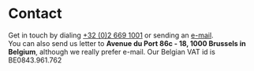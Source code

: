 # Contact

<div vocab="http://schema.org/" resource="http://flatturtle.com#_" typeof="LocalBusiness">
Get in touch by dialing <span property="telephone" content="+3226691001"><a href="tel:+3226691001">+32 (0)2 669 1001</a></span> or sending an <span property="email" content="info@flatturtle.com"><a href="mailto:info@flatturtle.com">e-mail</a></span>.
<div property="address" resource="#Address" typeof="PostalAddress">
You can also send us letter to <strong><span property="streetAddress">Avenue du Port 86c - 18</span>, <span property="postalCode">1000</span> <span property="addressLocality">Brussels</span> in <span property="addressCountry">Belgium</span></strong>, although we really prefer e-mail.
Our Belgian VAT id is BE0843.961.762
</div>
</div>
